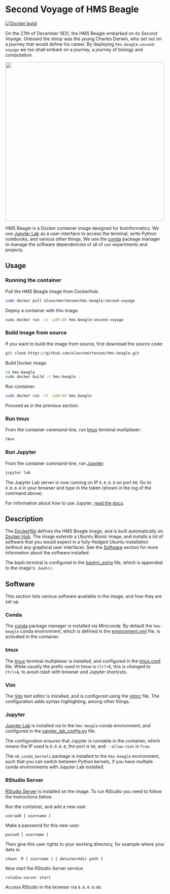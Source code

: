 # Second Voyage of HMS Beagle
[![Docker build](https://img.shields.io/badge/Docker%20build-Available-informational)](https://hub.docker.com/repository/docker/olavurmortensen/hms-beagle)

On the 27th of December 1831, the HMS Beagle embarked on its _Second Voyage_. Onboard the sloop was the young Charles Darwin, who set out on a journey that would define his career. By deploying `hms-beagle:second-voyage` we too shall embark on a journey, a journey of biology and computation.

<img src="https://raw.githubusercontent.com/olavurmortensen/hms-beagle/master/images/PSM_V57_D097_Hms_beagle_in_the_straits_of_magellan.png" width=500>

HMS Beagle is a Docker container image designed for bioinformatics. We use [Jupyter Lab](https://jupyterlab.readthedocs.io/en/stable/) as a user-interface to access the terminal, write Python notebooks, and various other things. We use the [conda](https://docs.conda.io/en/latest/miniconda.html) package manager to manage the software dependencies of all of our experiments and projects.

## Usage

### Running the container

Pull the HMS Beagle image from DockerHub.

```bash
sudo docker pull olavurmortensen/hms-beagle:second-voyage
```

Deploy a container with this image.

```bash
sudo docker run -it -p80:80 hms-beagle:second-voyage
```

### Build image from source

If you want to build the image from source, first download the source code:

```bash
git clone https://github.com/olavurmortensen/hms-beagle.git
```

Build Docker image.

```bash
cd hms-beagle
sudo docker build -t hms-beagle .
```

Run container.

```bash
sudo docker run -it -p80:80 hms-beagle
```

Proceed as in the previous section.

### Run tmux

From the container command-line, run [tmux](https://github.com/tmux/tmux/wiki) terminal multiplexer:

```bash
tmux
```

### Run Jupyter

From the container command-line, run [Jupyter](https://jupyterlab.readthedocs.io/en/stable/index.html):

```bash
jupyter lab
```

The Jupyter Lab server is now running on IP `0.0.0.0` on port `80`. Go to `0.0.0.0` in your browser and type in the token (shown in the log of the command above).

For information about how to use Jupyter, [read the docs](https://jupyterlab.readthedocs.io/en/stable/index.html).

## Description

The [Dockerfile](https://github.com/olavurmortensen/hms-beagle/blob/master/Dockerfile) defines the HMS Beagle image, and is built automatically on [Docker Hub](https://hub.docker.com/repository/docker/olavurmortensen/hms-beagle). The image extends a Ubuntu Bionic image, and installs a lot of software that you would expect in a fully-fledged Ubuntu installation (without any graphical user interface). See the [Software](#software) section for more information about the software installed.

The bash terminal is configured in the [bashrc_extra](https://github.com/olavurmortensen/hms-beagle/blob/master/bashrc_extra) file, which is appended to the image's `.bashrc`.

## Software

This section lists various software available in the image, and how they are set up.

### Conda

The [conda](https://docs.conda.io/en/latest/miniconda.html) package manager is installed via Miniconda. By default the `hms-beagle` conda environment, which is defined in the [environment.yml](https://github.com/olavurmortensen/hms-beagle/blob/master/environment.yml) file, is activated in the container.

### tmux

The [tmux](https://github.com/tmux/tmux/wiki) terminal multiplexer is installed, and configured in the [tmux.conf](https://github.com/olavurmortensen/hms-beagle/blob/master/tmux.conf) file. While usually the prefix used in tmux is `Ctrl+B`, this is changed to `Ctrl+A`, to avoid clash with browser and Jupyter shortcuts.

### Vim

The [Vim](https://www.vim.org/) text editor is installed, and is configured using the [vimrc](https://github.com/olavurmortensen/hms-beagle/blob/master/vimrc) file. The configuration adds syntax highlighting, among other things.

### Jupyter

[Jupyter Lab](https://jupyterlab.readthedocs.io/en/stable/) is installed via to the `hms-beagle` conda environment, and configured in the [jupyter_lab_config.py](https://github.com/olavurmortensen/hms-beagle/blob/master/jupyter_lab_config.py) file.

The configuration ensures that Jupyter is runnable in the container, which means the IP used is `0.0.0.0`, the port is `80`, and `--allow-root` is `True`.

The `nb_conda_kernels` package is installed to the `hms-beagle` environment, such that you can switch between Python kernels, if you have multiple conda environments with Jupyter Lab installed.

### RStudio Server

[RStudio Server](https://rstudio.com/products/rstudio/download-server/) is installed on the image. To run RStudio you need to follow the instructions below.

Run the container, and add a new user.

```
useradd [ username ]
```

Make a password for this new user:

```
passwd [ username ]
```

Then give this user rights to your working directory, for example where your data is:

```
chown -R [ username ] [ data/workdir path ]
```

Now start the RStudio Server service.

```
rstudio-server start
```

Access RStudio in the browser via `0.0.0.0:80`.
